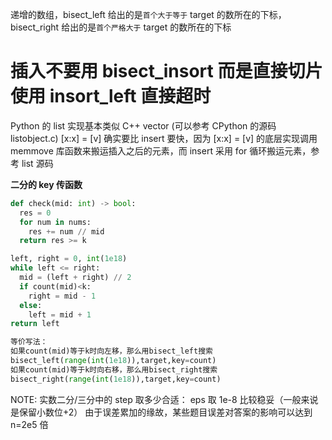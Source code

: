 递增的数组，bisect_left 给出的是`首个大于等于` target 的数所在的下标，bisect_right 给出的是`首个严格大于` target 的数所在的下标

# 插入不要用 bisect_insort 而是直接切片 使用 insort_left 直接超时

Python 的 list 实现基本类似 C++ vector (可以参考 CPython 的源码 listobject.c)
[x:x] = [v] 确实要比 insert 要快，因为 [x:x] = [v] 的底层实现调用 memmove 库函数来搬运插入之后的元素，而 insert 采用 for 循环搬运元素，参考 list 源码

**二分的 key 传函数**

```Python
def check(mid: int) -> bool:
  res = 0
  for num in nums:
    res += num // mid
  return res >= k

left, right = 0, int(1e18)
while left <= right:
  mid = (left + right) // 2
  if count(mid)<k:
    right = mid - 1
  else:
    left = mid + 1
return left

等价写法：
如果count(mid)等于k时向左移，那么用bisect_left搜索
bisect_left(range(int(1e18)),target,key=count)
如果count(mid)等于k时向右移，那么用bisect_right搜索
bisect_right(range(int(1e18)),target,key=count)


```

NOTE: 实数二分/三分中的 step 取多少合适：
eps 取 1e-8 比较稳妥（一般来说是保留小数位+2）
由于误差累加的缘故，某些题目误差对答案的影响可以达到 n=2e5 倍
